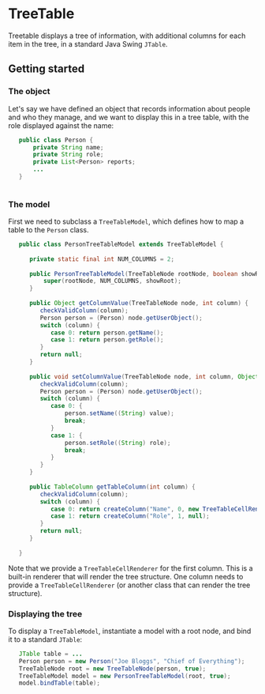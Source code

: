 # TreeTable

Treetable displays a tree of information, with additional columns for each item in the tree, in a standard Java Swing `JTable`.

## Getting started

### The object
Let's say we have defined an object that records information about people and who they manage, and we want to display this in a tree table, with the role displayed against the name:

```java
   public class Person {
       private String name;
       private String role;
       private List<Person> reports;
       ...
   }
       
```

### The model
First we need to subclass a `TreeTableModel`, which defines how to map a table to the `Person` class.  

```java
   public class PersonTreeTableModel extends TreeTableModel {
   
      private static final int NUM_COLUMNS = 2;
   
      public PersonTreeTableModel(TreeTableNode rootNode, boolean showRoot) {
          super(rootNode, NUM_COLUMNS, showRoot);
      }
   
      public Object getColumnValue(TreeTableNode node, int column) {  
         checkValidColumn(column);
         Person person = (Person) node.getUserObject();
         switch (column) {
            case 0: return person.getName();
            case 1: return person.getRole();
         }
         return null;
      }
    
      public void setColumnValue(TreeTableNode node, int column, Object value) {
         checkValidColumn(column);
         Person person = (Person) node.getUserObject();
         switch (column) {
            case 0: {
                person.setName((String) value);
                break;
            }
            case 1: {
                person.setRole((String) role);
                break;
            }
         }
      }
    
      public TableColumn getTableColumn(int column) {
         checkValidColumn(column);
         switch (column) {
            case 0: return createColumn("Name", 0, new TreeTableCellRenderer(this));
            case 1: return createColumn("Role", 1, null);
         }
         return null;
      }
      
   }
```
Note that we provide a `TreeTableCellRenderer` for the first column.  This is a built-in renderer that will render the tree structure.
One column needs to provide a `TreeTableCellRenderer` (or another class that can render the tree structure).


### Displaying the tree
To display a `TreeTableModel`, instantiate a model with a root node, and bind it to a standard `JTable`:

```java
   JTable table = ... 
   Person person = new Person("Joe Bloggs", "Chief of Everything");
   TreeTableNode root = new TreeTableNode(person, true);
   TreeTableModel model = new PersonTreeTableModel(root, true);
   model.bindTable(table);
```
